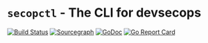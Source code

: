 # `secopctl` - The CLI for devsecops


[![Build Status](https://github.com/jadcloudtech/secopctl/workflows/Lint%20and%20Test/badge.svg)](https://github.com/jadcloudtech/secopctl/actions?workflow=Lint%20and%20Test)
[![Sourcegraph](https://sourcegraph.com/github.com/jadcloudtech/secopctl/-/badge.svg)](https://sourcegraph.com/jadcloudtech/secopctl?badge)
[![GoDoc](https://godoc.org/github.com/jadcloudtech/secopctl?status.svg)](https://godoc.org/github.com/xanzy/go-gitlab)
[![Go Report Card](https://goreportcard.com/badge/jadcloudtech/secopctl)](https://goreportcard.com/report/jadcloudtech/secopctl)
